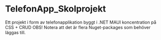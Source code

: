 # TelefonApp_Skolprojekt 
Ett projekt i form av telefonapplikation byggt i .NET MAUI koncentration på CSS + CRUD
OBS! Notera att det är flera Nuget-packages som behöver läggas till. 

